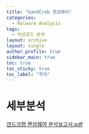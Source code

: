 ```yaml
---
title: "GandCrab 랜섬웨어"
categories:
  - Malware Analysis
tags:
  - 악성코드 분석
layout: archive
layout: single
author_profile: true
sidebar_main: true
toc: true
toc_sticky: true
toc_label: "목차"
---
```


# 세부분석
[갠드크랩 랜섬웨어 분석보고서.pdf](https://github.com/user-attachments/files/19460464/default.pdf)
